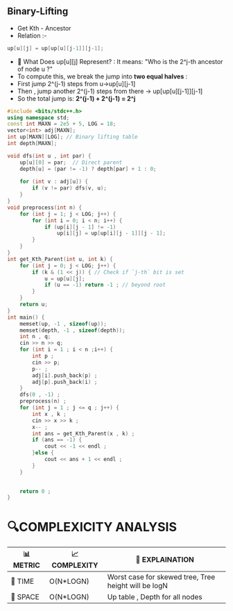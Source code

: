 ## Binary-Lifting
- Get Kth - Ancestor
- Relation :-
```cpp
up[u][j] = up[up[u][j-1]][j-1];
```
- 🧠 What Does up[u][j] Represent? : It means: "Who is the 2^j-th ancestor of node u ?"
- To compute this, we break the jump into **two equal halves** :
- First jump 2^(j-1) steps from u->up[u][j-1]
- Then , jump another 2^(j-1) steps from there -> up[up[u][j-1]][j-1]
- So the total jump is:
**2^(j-1) + 2^(j-1) = 2^j**

```cpp
#include <bits/stdc++.h>
using namespace std;
const int MAXN = 2e5 + 5, LOG = 18;
vector<int> adj[MAXN];
int up[MAXN][LOG]; // Binary lifting table
int depth[MAXN];

void dfs(int u , int par) {
    up[u][0] = par;  // Direct parent
    depth[u] = (par != -1) ? depth[par] + 1 : 0;
 
    for (int v : adj[u]) {
        if (v != par) dfs(v, u);
    }
}
void preprocess(int n) {
    for (int j = 1; j < LOG; j++) {
        for (int i = 0; i < n; i++) {
            if (up[i][j - 1] != -1)
                up[i][j] = up[up[i][j - 1]][j - 1];
        }
    }
}
int get_Kth_Parent(int u, int k) {
    for (int j = 0; j < LOG; j++) {
        if (k & (1 << j)) { // Check if `j-th` bit is set
            u = up[u][j];
            if (u == -1) return -1 ; // beyond root 
        }
    }
    return u;
}
int main() {
	memset(up, -1 , sizeof(up));
	memset(depth, -1 , sizeof(depth));
	int n , q;
	cin >> n >> q;
	for (int i = 1 ; i < n ;i++) {
        int p ;
        cin >> p;
        p-- ;
        adj[i].push_back(p) ;
        adj[p].push_back(i) ;
    }
    dfs(0 , -1) ;
    preprocess(n) ;
    for (int j = 1 ; j <= q ; j++) {
        int x , k ;
        cin >> x >> k ;
        x-- ;
        int ans = get_Kth_Parent(x , k) ;
        if (ans == -1) {
            cout << -1 << endl ;
        }else {
            cout << ans + 1 << endl ;
        }
    }

    
    return 0 ;
}
```


# 🔍COMPLEXICITY ANALYSIS

| 📊 METRIC  | 📈 COMPLEXITY	  |  🧩 EXPLAINATION |
|-----------|-------------|------------|
| 🧭 TIME  |  O(N*LOGN)  | Worst case for skewed tree, Tree height will be logN |
| 🧠 SPACE |  O(N*LOGN)       |   Up table , Depth for all nodes    |
